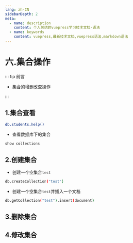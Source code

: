 ```yaml
---
lang: zh-CN
sidebarDepth: 2
meta:
  - name: description
    content: 个人总结的vuepress学习技术文档-语法
  - name: keywords
    content: vuepress,最新技术文档,vuepress语法,markdown语法
---
```


# 六.集合操作

::: tip 前言

- 集合的增删改查操作

:::

## 1.集合查看

```sh
db.students.help()
```

- 查看数据库下的集合

```sh
show collections
```

## 2.创建集合

- 创建一个空集合`test`

```sh
db.createCollection("test")
```

- 创建一个空集合`test`并插入一个文档

```sh
db.getCollection("test").insert(document)
```

## 3.删除集合

## 4.修改集合
